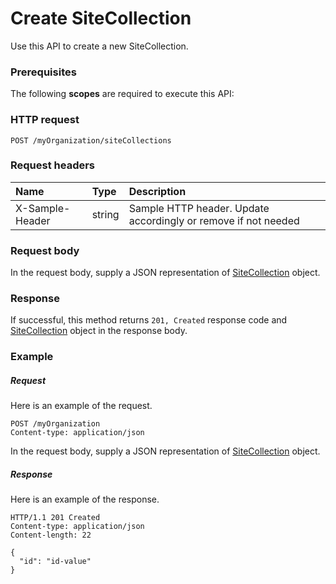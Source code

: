 # Create SiteCollection

Use this API to create a new SiteCollection.
### Prerequisites
The following **scopes** are required to execute this API: 
### HTTP request
<!-- { "blockType": "ignored" } -->
```http
POST /myOrganization/siteCollections

```
### Request headers
| Name       | Type | Description|
|:---------------|:--------|:----------|
| X-Sample-Header  | string  | Sample HTTP header. Update accordingly or remove if not needed|

### Request body
In the request body, supply a JSON representation of [SiteCollection](../resources/sitecollection.md) object.


### Response
If successful, this method returns `201, Created` response code and [SiteCollection](../resources/sitecollection.md) object in the response body.

### Example
##### Request
Here is an example of the request.
<!-- {
  "blockType": "request",
  "name": "create_sitecollection_from_myorganization"
}-->
```http
POST /myOrganization
Content-type: application/json
```
In the request body, supply a JSON representation of [SiteCollection](../resources/sitecollection.md) object.
##### Response
Here is an example of the response.
<!-- {
  "blockType": "response",
  "truncated": false,
  "@odata.type": "sitecollection"
} -->
```http
HTTP/1.1 201 Created
Content-type: application/json
Content-length: 22

{
  "id": "id-value"
}
```

<!-- uuid: e95654ff-631a-40c2-9f9b-e8c40e131f69
2015-10-16 23:06:06 UTC -->
<!-- {
  "type": "#page.annotation",
  "description": "Create SiteCollection",
  "keywords": "",
  "section": "documentation",
  "tocPath": ""
}-->